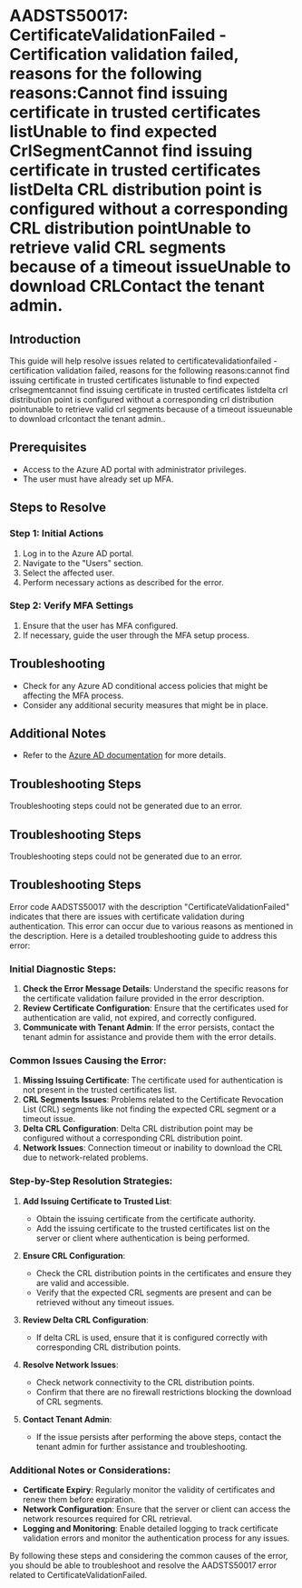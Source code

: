 # AADSTS50017: CertificateValidationFailed - Certification validation failed, reasons for the following reasons:Cannot find issuing certificate in trusted certificates listUnable to find expected CrlSegmentCannot find issuing certificate in trusted certificates listDelta CRL distribution point is configured without a corresponding CRL distribution pointUnable to retrieve valid CRL segments because of a timeout issueUnable to download CRLContact the tenant admin.

## Introduction

This guide will help resolve issues related to certificatevalidationfailed -
certification validation failed, reasons for the following reasons:cannot find
issuing certificate in trusted certificates listunable to find expected
crlsegmentcannot find issuing certificate in trusted certificates listdelta crl
distribution point is configured without a corresponding crl distribution
pointunable to retrieve valid crl segments because of a timeout issueunable to
download crlcontact the tenant admin..

## Prerequisites

* Access to the Azure AD portal with administrator privileges.
* The user must have already set up MFA.

## Steps to Resolve

### Step 1: Initial Actions

1. Log in to the Azure AD portal.
2. Navigate to the "Users" section.
3. Select the affected user.
4. Perform necessary actions as described for the error.

### Step 2: Verify MFA Settings

1. Ensure that the user has MFA configured.
2. If necessary, guide the user through the MFA setup process.

## Troubleshooting

* Check for any Azure AD conditional access policies that might be affecting the
  MFA process.
* Consider any additional security measures that might be in place.

## Additional Notes

* Refer to the
  [Azure AD documentation](https://learn.microsoft.com/en-us/azure/active-directory/)
  for more details.

## Troubleshooting Steps

Troubleshooting steps could not be generated due to an error.

## Troubleshooting Steps

Troubleshooting steps could not be generated due to an error.

## Troubleshooting Steps

Error code AADSTS50017 with the description "CertificateValidationFailed"
indicates that there are issues with certificate validation during
authentication. This error can occur due to various reasons as mentioned in the
description. Here is a detailed troubleshooting guide to address this error:

### Initial Diagnostic Steps:

1. **Check the Error Message Details**: Understand the specific reasons for the
   certificate validation failure provided in the error description.
2. **Review Certificate Configuration**: Ensure that the certificates used for
   authentication are valid, not expired, and correctly configured.
3. **Communicate with Tenant Admin**: If the error persists, contact the tenant
   admin for assistance and provide them with the error details.

### Common Issues Causing the Error:

1. **Missing Issuing Certificate**: The certificate used for authentication is
   not present in the trusted certificates list.
2. **CRL Segments Issues**: Problems related to the Certificate Revocation List
   (CRL) segments like not finding the expected CRL segment or a timeout issue.
3. **Delta CRL Configuration**: Delta CRL distribution point may be configured
   without a corresponding CRL distribution point.
4. **Network Issues**: Connection timeout or inability to download the CRL due
   to network-related problems.

### Step-by-Step Resolution Strategies:

1. **Add Issuing Certificate to Trusted List**:

   * Obtain the issuing certificate from the certificate authority.
   * Add the issuing certificate to the trusted certificates list on the server
     or client where authentication is being performed.

2. **Ensure CRL Configuration**:

   * Check the CRL distribution points in the certificates and ensure they are
     valid and accessible.
   * Verify that the expected CRL segments are present and can be retrieved
     without any timeout issues.

3. **Review Delta CRL Configuration**:

   * If delta CRL is used, ensure that it is configured correctly with
     corresponding CRL distribution points.

4. **Resolve Network Issues**:

   * Check network connectivity to the CRL distribution points.
   * Confirm that there are no firewall restrictions blocking the download of
     CRL segments.

5. **Contact Tenant Admin**:
   * If the issue persists after performing the above steps, contact the tenant
     admin for further assistance and troubleshooting.

### Additional Notes or Considerations:

* **Certificate Expiry**: Regularly monitor the validity of certificates and
  renew them before expiration.
* **Network Configuration**: Ensure that the server or client can access the
  network resources required for CRL retrieval.
* **Logging and Monitoring**: Enable detailed logging to track certificate
  validation errors and monitor the authentication process for any issues.

By following these steps and considering the common causes of the error, you
should be able to troubleshoot and resolve the AADSTS50017 error related to
CertificateValidationFailed.
